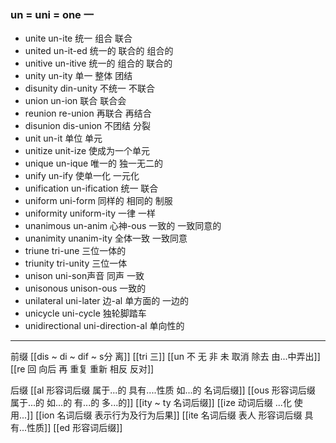 ### un = uni = one 一

- unite un-ite 统一 组合 联合
- united un-it-ed 统一的 联合的 组合的
- unitive un-itive 统一的 组合的 联合的 
- unity un-ity 单一 整体 团结
- disunity din-unity  不统一  不联合
- union un-ion 联合 联合会
- reunion re-union 再联合 再结合
- disunion dis-union 不团结 分裂
- unit un-it 单位 单元
- unitize unit-ize 使成为一个单元
- unique un-ique 唯一的 独一无二的
- unify un-ify 使单一化 一元化
- unification un-ification 统一 联合
- uniform uni-form 同样的 相同的 制服
- uniformity uniform-ity  一律 一样
- unanimous un-anim 心神-ous 一致的 一致同意的
- unanimity unanim-ity 全体一致 一致同意
- triune tri-une 三位一体的
- triunity tri-unity 三位一体
- unison uni-son声音 同声 一致
- unisonous unison-ous 一致的
- unilateral uni-later 边-al 单方面的 一边的
- unicycle uni-cycle 独轮脚踏车
- unidirectional uni-direction-al  单向性的

---
前缀
[[dis  ~ di ~ dif ~ s分 离]]
[[tri 三]]
[[un 不  无 非 未  取消 除去  由...中弄出]]
[[re  回 向后  再 重复 重新 相反 反对]]

后缀
[[al 形容词后缀   属于...的  具有....性质  如...的   名词后缀]]
[[ous 形容词后缀 属于...的 如...的 有...的 多...的]]
[[ity  ~ ty 名词后缀]]
[[ize 动词后缀 ...化 使用...]]
[[ion  名词后缀 表示行为及行为后果]]
[[ite 名词后缀 表人 形容词后缀 具有...性质]]
[[ed 形容词后缀]]

